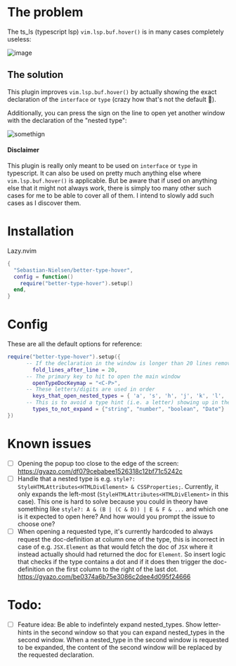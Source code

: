 
# The problem

The ts_ls (typescript lsp) `vim.lsp.buf.hover()` is in many cases completely useless:

![image](https://github.com/user-attachments/assets/a30b638a-2d06-4861-9330-0375a2c4a828)

## The solution

This plugin improves `vim.lsp.buf.hover()` by actually showing the exact declaration of the `interface` or `type` (crazy how that's not the default 🤔). 

Additionally, you can press the sign on the line to open yet another window with the declaration of the "nested type":


![somethign](https://gyazo.com/7ea66b405b1999248e7e145dc90cdd5a.gif)

#### Disclaimer

This plugin is really only meant to be used on `interface` or `type` in typescript. It can also be used on pretty much anything else where `vim.lsp.buf.hover()` is applicable. But be aware that if used on anything else that it might not always work, there is simply too many other such cases for me to be able to cover all of them. I intend to slowly add such cases as I discover them. 

# Installation

Lazy.nvim
```lua
{
  "Sebastian-Nielsen/better-type-hover",
  config = function()
    require("better-type-hover").setup() 
  end,
}
```

# Config

These are all the default options for reference:

```lua
require("better-type-hover").setup({
      -- If the declaration in the window is longer than 20 lines remove all lines after the 20th line. 
	    fold_lines_after_line = 20,
      -- The primary key to hit to open the main window
	    openTypeDocKeymap = "<C-P>",
      -- These letters/digits are used in order
	    keys_that_open_nested_types = { 'a', 's', 'h', 'j', 'k', 'l', 'b', 'i', 'e', 'u' },
      -- This is to avoid a type hint (i.e. a letter) showing up in the main window
	    types_to_not_expand = {"string", "number", "boolean", "Date"}
})
```

# Known issues

- [ ] Opening the popup too close to the edge of the screen: https://gyazo.com/df079cebabee1526318c12bf71c5242c
- [ ] Handle that a nested type is e.g. `style?: StyleHTMLAttributes<HTMLDivElement> & CSSProperties;`. Currently, it only expands the left-most (`StyleHTMLAttributes<HTMLDivElement>` in this case). This one is hard to solve because you could in theory have something like `style?: A & (B | (C & D)) | E & F & ...` and which one is it expected to open here? And how would you prompt the issue to choose one? 
- [ ] When opening a requested type, it's currently hardcoded to always request the doc-definition at column one of the type, this is incorrect in case of e.g. `JSX.Element` as that would fetch the doc of `JSX` where it instead actually should had returned the doc for `Element`. So insert logic that checks if the type contains a dot and if it does then trigger the doc-definition on the first column to the right of the last dot. https://gyazo.com/be0374a6b75e3086c2dee4d095f24666

# Todo:

- [ ] Feature idea: Be able to indefintely expand nested_types. Show letter-hints in the second window so that you can expand nested_types in the second window. When a nested_type in the second window is requested to be expanded, the content of the second window will be replaced by the requested declaration. 
